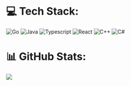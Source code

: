 # 💻 Tech Stack:
![Go](https://img.shields.io/badge/golang-grey?style=for-the-badge&logo=go) ![Java](https://img.shields.io/badge/java-%23ED8B00.svg?style=for-the-badge&logo=java&logoColor=white) ![Typescript](https://img.shields.io/badge/typescript-white?style=for-the-badge&logo=typescript) ![React](https://img.shields.io/badge/react-black?style=for-the-badge&logo=react) ![C++](https://img.shields.io/badge/c++-%2300599C.svg?style=for-the-badge&logo=c%2B%2B&logoColor=white) ![C#](https://img.shields.io/badge/c%23-%23239120.svg?style=for-the-badge&logo=c-sharp&logoColor=white) 
# 📊 GitHub Stats:
![](https://github-readme-stats.vercel.app/api/top-langs/?username=aCloud1&layout=donut&theme=transparent)
